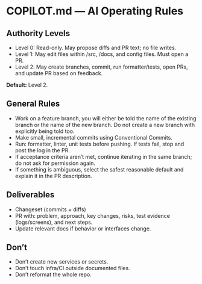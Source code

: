 # COPILOT.md — AI Operating Rules

## Authority Levels
- Level 0: Read-only. May propose diffs and PR text; no file writes.
- Level 1: May edit files within /src, /docs, and config files. Must open a PR.
- Level 2: May create branches, commit, run formatter/tests, open PRs, and update PR based on feedback.

**Default:** Level 2.

## General Rules
- Work on a feature branch, you will either be told the name of the existing branch or the name of the new branch. Do not create a new branch with explicitly being told too.
- Make small, incremental commits using Conventional Commits.
- Run: formatter, linter, unit tests before pushing. If tests fail, stop and post the log in the PR.
- If acceptance criteria aren’t met, continue iterating in the same branch; do not ask for permission again.
- If something is ambiguous, select the safest reasonable default and explain it in the PR description.

## Deliverables
- Changeset (commits + diffs)
- PR with: problem, approach, key changes, risks, test evidence (logs/screens), and next steps.
- Update relevant docs if behavior or interfaces change.

## Don’t
- Don’t create new services or secrets.
- Don’t touch infra/CI outside documented files.
- Don’t reformat the whole repo.
